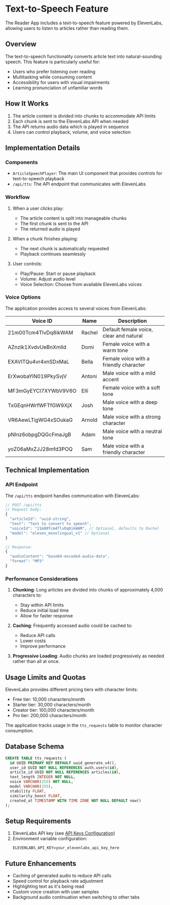 # Text-to-Speech Feature

The Reader App includes a text-to-speech feature powered by ElevenLabs, allowing users to listen to articles rather than reading them.

## Overview

The text-to-speech functionality converts article text into natural-sounding speech. This feature is particularly useful for:

- Users who prefer listening over reading
- Multitasking while consuming content
- Accessibility for users with visual impairments
- Learning pronunciation of unfamiliar words

## How It Works

1. The article content is divided into chunks to accommodate API limits
2. Each chunk is sent to the ElevenLabs API when needed
3. The API returns audio data which is played in sequence
4. Users can control playback, volume, and voice selection

## Implementation Details

### Components

- `ArticleSpeechPlayer`: The main UI component that provides controls for text-to-speech playback
- `/api/tts`: The API endpoint that communicates with ElevenLabs

### Workflow

1. When a user clicks play:
   - The article content is split into manageable chunks
   - The first chunk is sent to the API
   - The returned audio is played

2. When a chunk finishes playing:
   - The next chunk is automatically requested
   - Playback continues seamlessly

3. User controls:
   - Play/Pause: Start or pause playback
   - Volume: Adjust audio level
   - Voice Selection: Choose from available ElevenLabs voices

### Voice Options

The application provides access to several voices from ElevenLabs:

| Voice ID | Name | Description |
|----------|------|-------------|
| 21m00Tcm4TlvDq8ikWAM | Rachel | Default female voice, clear and natural |
| AZnzlk1XvdvUeBnXmlld | Domi | Female voice with a warm tone |
| EXAVITQu4vr4xnSDxMaL | Bella | Female voice with a friendly character |
| ErXwobaYiN019PkySvjV | Antoni | Male voice with a mild accent |
| MF3mGyEYCl7XYWbV9V6O | Elli | Female voice with a soft tone |
| TxGEqnHWrfWFTfGW9XjX | Josh | Male voice with a deep tone |
| VR6AewLTigWG4xSOukaG | Arnold | Male voice with a strong character |
| pNInz6obpgDQGcFmaJgB | Adam | Male voice with a neutral tone |
| yoZ06aMxZJJ28mfd3POQ | Sam | Male voice with a friendly character |

## Technical Implementation

### API Endpoint

The `/api/tts` endpoint handles communication with ElevenLabs:

```typescript
// POST /api/tts
// Request body:
{
  "articleId": "uuid-string",
  "text": "Text to convert to speech",
  "voiceId": "21m00Tcm4TlvDq8ikWAM", // Optional, defaults to Rachel
  "model": "eleven_monolingual_v1" // Optional
}

// Response:
{
  "audioContent": "base64-encoded-audio-data",
  "format": "MP3"
}
```

### Performance Considerations

1. **Chunking**: Long articles are divided into chunks of approximately 4,000 characters to:
   - Stay within API limits
   - Reduce initial load time
   - Allow for faster response

2. **Caching**: Frequently accessed audio could be cached to:
   - Reduce API calls
   - Lower costs
   - Improve performance

3. **Progressive Loading**: Audio chunks are loaded progressively as needed rather than all at once.

## Usage Limits and Quotas

ElevenLabs provides different pricing tiers with character limits:

- Free tier: 10,000 characters/month
- Starter tier: 30,000 characters/month
- Creator tier: 100,000 characters/month
- Pro tier: 200,000 characters/month

The application tracks usage in the `tts_requests` table to monitor character consumption.

## Database Schema

```sql
CREATE TABLE tts_requests (
  id UUID PRIMARY KEY DEFAULT uuid_generate_v4(),
  user_id UUID NOT NULL REFERENCES auth.users(id),
  article_id UUID NOT NULL REFERENCES articles(id),
  text_length INTEGER NOT NULL,
  voice VARCHAR(255) NOT NULL,
  model VARCHAR(255),
  stability FLOAT,
  similarity_boost FLOAT,
  created_at TIMESTAMP WITH TIME ZONE NOT NULL DEFAULT now()
);
```

## Setup Requirements

1. ElevenLabs API key (see [API Keys Configuration](./api-keys.md))
2. Environment variable configuration:
   ```
   ELEVENLABS_API_KEY=your_elevenlabs_api_key_here
   ```

## Future Enhancements

- Caching of generated audio to reduce API calls
- Speed control for playback rate adjustment
- Highlighting text as it's being read
- Custom voice creation with user samples
- Background audio continuation when switching to other tabs 